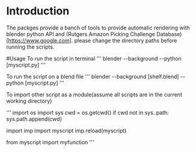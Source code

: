 # Introduction
The packges provide a banch of tools to provide automatic rendering with blender python API and (Rutgers Amazon Picking Challenge Database)[https://www.google.com]. please change the directory paths before running the scripts.

#Usage
To run the script in terminal
'''
blender --background --python [myscript.py]
'''

To run the script on a blend file
'''
blender --background [shelf.blend] --python [myscript.py]
'''

To import other script as a module(assume all scripts are in the current working directory)

'''
import os
import sys
cwd = os.getcwd()
if cwd not in sys..path:
    sys.path.append(cwd)

import imp
import myscript
imp.reload(myscript)

from myscript import myfunction
'''